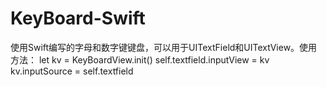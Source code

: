 # KeyBoard-Swift
使用Swift编写的字母和数字键键盘，可以用于UITextField和UITextView。使用方法： let kv = KeyBoardView.init()  self.textfield.inputView = kv  kv.inputSource = self.textfield
